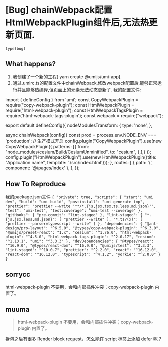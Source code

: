 # [Bug] chainWebpack配置HtmlWebpackPlugin组件后,无法热更新页面.

`type(bug)`

## What happens?

1. 我创建了一个新的工程[ yarn create @umijs/umi-app].
2. 通过.umirc.ts的配置文件中chainWebpack,修改webpack配置后,能够正常运行并且能够热编译,但页面上的元素无法动态更新了.
   我的配置文件:

import { defineConfig } from 'umi';
const CopyWebpackPlugin = require("copy-webpack-plugin");
const HtmlWebpackPlugin = require("html-webpack-plugin");
const HtmlWebpackTagsPlugin = require('html-webpack-tags-plugin');
const webpack = require("webpack");

export default defineConfig({
nodeModulesTransform: {
type: 'none',
},

async chainWebpack(config){
const prod = process.env.NODE_ENV === 'production'; // 生产模式开启
config.plugin("CopyWebpackPlugin").use(new CopyWebpackPlugin({
patterns: [{
from: "node_modules/cesium/Build/CesiumUnminified",
to: "cesium",
},],}
));
config.plugin("HtmlWebpackPlugin").use(new HtmlWebpackPlugin({title: "Application name", template: './src/index.html'}));
},
routes: [
{ path: '/', component: '@/pages/index' },
],
});

## How To Reproduce

我的package.json文件
`{
  "private": true,
  "scripts": {
    "start": "umi dev",
    "build": "umi build",
    "postinstall": "umi generate tmp",
    "prettier": "prettier --write '**/*.{js,jsx,tsx,ts,less,md,json}'",
    "test": "umi-test",
    "test:coverage": "umi-test --coverage"
  },
  "gitHooks": {
    "pre-commit": "lint-staged"
  },
  "lint-staged": {
    "*.{js,jsx,less,md,json}": [
      "prettier --write"
    ],
    "*.ts?(x)": [
      "prettier --parser=typescript --write"
    ]
  },
  "dependencies": {
    "@ant-design/pro-layout": "^6.5.0",
    "@types/copy-webpack-plugin": "^6.3.0",
    "@umijs/preset-react": "1.x",
    "cesium": "^1.76.0",
    "html-webpack-plugin": "^4.5.0",
    "html-webpack-tags-plugin": "^2.0.17",
    "resium": "^1.13.1",
    "umi": "^3.3.3"
  },
  "devDependencies": {
    "@types/react": "^16.9.0",
    "@types/react-dom": "^16.9.0",
    "@umijs/test": "^3.3.3",
    "lint-staged": "^10.0.7",
    "prettier": "^2.2.0",
    "react": "^16.12.0",
    "react-dom": "^16.12.0",
    "typescript": "^4.1.2",
    "yorkie": "^2.0.0"
  }
}
`

## sorrycc

html-webpack-plugin 不要用，会和内部插件冲突；copy-webpack-plugin 内置了。

## muuma

> html-webpack-plugin 不要用，会和内部插件冲突；copy-webpack-plugin 内置了。

拆包之后有很多 Render block request，怎么能在 script 标签上添加 defer 呢？
